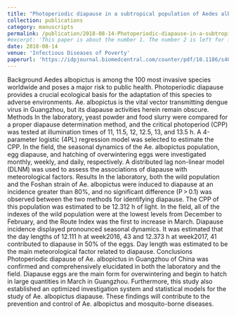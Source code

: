 ```yaml
---
title: "Photoperiodic diapause in a subtropical population of Aedes albopictus in Guangzhou, China: optimized field-laboratory-based study and statistical models for comprehensive chracterization"
collection: publications
category: manuscripts
permalink: /publication/2018-08-14-Photoperiodic-diapause-in-a-subtropical-population-of-Aedes-albopictus
#excerpt: 'This paper is about the number 1. The number 2 is left for future work.'
date: 2018-08-14
venue: 'Infectious Diseases of Poverty'
paperurl: 'https://idpjournal.biomedcentral.com/counter/pdf/10.1186/s40249-018-0466-8.pdf'
---
```



Background
Aedes albopictus is among the 100 most invasive species worldwide and poses a major risk to public health. Photoperiodic diapause provides a crucial ecological basis for the adaptation of this species to adverse environments. Ae. albopictus is the vital vector transmitting dengue virus in Guangzhou, but its diapause activities herein remain obscure.
Methods
In the laboratory, yeast powder and food slurry were compared for a proper diapause determination method, and the critical photoperiod (CPP) was tested at illumination times of 11, 11.5, 12, 12.5, 13, and 13.5 h. A 4-parameter logistic (4PL) regression model was selected to estimate the CPP. In the field, the seasonal dynamics of the Ae. albopictus population, egg diapause, and hatching of overwintering eggs were investigated monthly, weekly, and daily, respectively. A distributed lag non-linear model (DLNM) was used to assess the associations of diapause with meteorological factors.
Results
In the laboratory, both the wild population and the Foshan strain of Ae. albopictus were induced to diapause at an incidence greater than 80%, and no significant difference (P > 0.1) was observed between the two methods for identifying diapause. The CPP of this population was estimated to be 12.312 h of light. In the field, all of the indexes of the wild population were at the lowest levels from December to February, and the Route Index was the first to increase in March. Diapause incidence displayed pronounced seasonal dynamics. It was estimated that the day lengths of 12.111 h at week2016, 43 and 12.373 h at week2017, 41 contributed to diapause in 50% of the eggs. Day length was estimated to be the main meteorological factor related to diapause.
Conclusions
Photoperiodic diapause of Ae. albopictus in Guangzhou of China was confirmed and comprehensively elucidated in both the laboratory and the field. Diapause eggs are the main form for overwintering and begin to hatch in large quantities in March in Guangzhou. Furthermore, this study also established an optimized investigation system and statistical models for the study of Ae. albopictus diapause. These findings will contribute to the prevention and control of Ae. albopictus and mosquito-borne diseases.